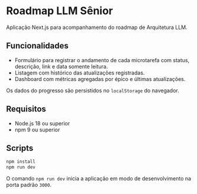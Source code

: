 # Roadmap LLM Sênior

Aplicação Next.js para acompanhamento do roadmap de Arquitetura LLM.

## Funcionalidades

- Formulário para registrar o andamento de cada microtarefa com status, descrição, link e data somente leitura.
- Listagem com histórico das atualizações registradas.
- Dashboard com métricas agregadas por épico e últimas atualizações.

Os dados do progresso são persistidos no `localStorage` do navegador.

## Requisitos

- Node.js 18 ou superior
- npm 9 ou superior

## Scripts

```bash
npm install
npm run dev
```

O comando `npm run dev` inicia a aplicação em modo de desenvolvimento na porta padrão `3000`.
